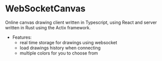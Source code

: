 # WebSocketCanvas

Online canvas drawing client written in Typescript, using React and server written in Rust using the Actix framework.

- Features:
  - real time storage for drawings using websocket
  - load drawings history when connecting
  - multiple colors for you to choose from
   
